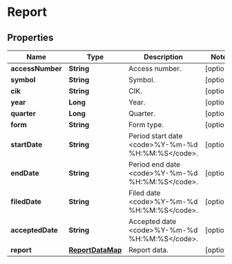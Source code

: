 # Report

## Properties

 Name             | Type                                  | Description                                                   | Notes      
------------------|---------------------------------------|---------------------------------------------------------------|------------
 **accessNumber** | **String**                            | Access number.                                                | [optional] 
 **symbol**       | **String**                            | Symbol.                                                       | [optional] 
 **cik**          | **String**                            | CIK.                                                          | [optional] 
 **year**         | **Long**                              | Year.                                                         | [optional] 
 **quarter**      | **Long**                              | Quarter.                                                      | [optional] 
 **form**         | **String**                            | Form type.                                                    | [optional] 
 **startDate**    | **String**                            | Period start date &lt;code&gt;%Y-%m-%d %H:%M:%S&lt;/code&gt;. | [optional] 
 **endDate**      | **String**                            | Period end date &lt;code&gt;%Y-%m-%d %H:%M:%S&lt;/code&gt;.   | [optional] 
 **filedDate**    | **String**                            | Filed date &lt;code&gt;%Y-%m-%d %H:%M:%S&lt;/code&gt;.        | [optional] 
 **acceptedDate** | **String**                            | Accepted date &lt;code&gt;%Y-%m-%d %H:%M:%S&lt;/code&gt;.     | [optional] 
 **report**       | [**ReportDataMap**](ReportDataMap.md) | Report data.                                                  | [optional] 



